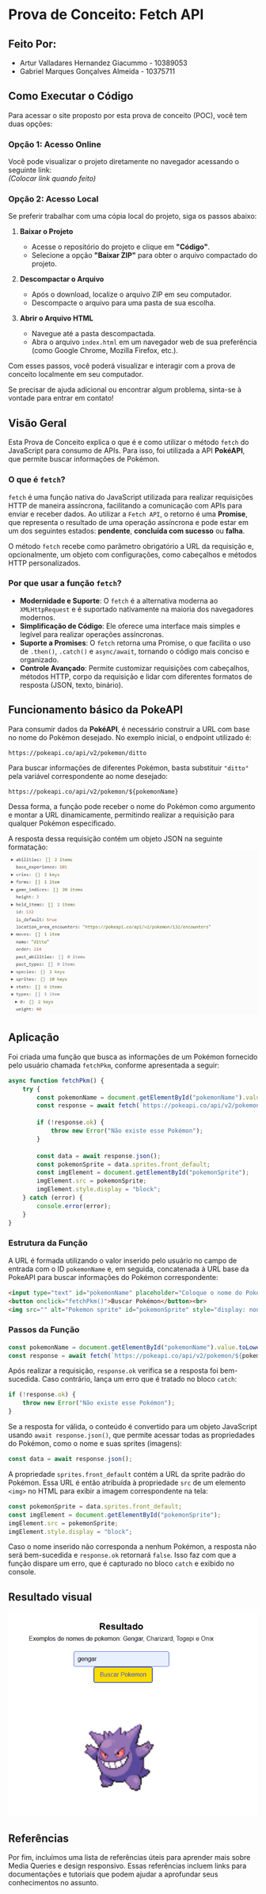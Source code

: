 
# Prova de Conceito: Fetch API 

## Feito Por:

- Artur Valladares Hernandez Giacummo - 10389053  
- Gabriel Marques Gonçalves Almeida - 10375711  

## Como Executar o Código

Para acessar o site proposto por esta prova de conceito (POC), você tem duas opções:

### Opção 1: Acesso Online

Você pode visualizar o projeto diretamente no navegador acessando o seguinte link:  
*(Colocar link quando feito)*

### Opção 2: Acesso Local

Se preferir trabalhar com uma cópia local do projeto, siga os passos abaixo:

1. **Baixar o Projeto**  
   - Acesse o repositório do projeto e clique em **"Código"**.  
   - Selecione a opção **"Baixar ZIP"** para obter o arquivo compactado do projeto.  

2. **Descompactar o Arquivo**  
   - Após o download, localize o arquivo ZIP em seu computador.  
   - Descompacte o arquivo para uma pasta de sua escolha.  

3. **Abrir o Arquivo HTML**  
   - Navegue até a pasta descompactada.  
   - Abra o arquivo `index.html` em um navegador web de sua preferência (como Google Chrome, Mozilla Firefox, etc.).  

Com esses passos, você poderá visualizar e interagir com a prova de conceito localmente em seu computador.

Se precisar de ajuda adicional ou encontrar algum problema, sinta-se à vontade para entrar em contato!

## Visão Geral

Esta Prova de Conceito explica o que é e como utilizar o método `fetch` do JavaScript para consumo de APIs. Para isso, foi utilizada a API **PokéAPI**, que permite buscar informações de Pokémon.

### O que é `fetch`? 

`fetch` é uma função nativa do JavaScript utilizada para realizar requisições HTTP de maneira assíncrona, facilitando a comunicação com APIs para enviar e receber dados. Ao utilizar a `Fetch API`, o retorno é uma **Promise**, que representa o resultado de uma operação assíncrona e pode estar em um dos seguintes estados: **pendente**, **concluída com sucesso** ou **falha**. 

O método `fetch` recebe como parâmetro obrigatório a URL da requisição e, opcionalmente, um objeto com configurações, como cabeçalhos e métodos HTTP personalizados.

### Por que usar a função `fetch`?

- **Modernidade e Suporte**: O `fetch` é a alternativa moderna ao `XMLHttpRequest` e é suportado nativamente na maioria dos navegadores modernos.  
- **Simplificação de Código**: Ele oferece uma interface mais simples e legível para realizar operações assíncronas.  
- **Suporte a Promises**: O `fetch` retorna uma Promise, o que facilita o uso de `.then()`, `.catch()` e `async/await`, tornando o código mais conciso e organizado.  
- **Controle Avançado**: Permite customizar requisições com cabeçalhos, métodos HTTP, corpo da requisição e lidar com diferentes formatos de resposta (JSON, texto, binário).

## Funcionamento básico da PokeAPI

Para consumir dados da **PokéAPI**, é necessário construir a URL com base no nome do Pokémon desejado. No exemplo inicial, o endpoint utilizado é:

```
https://pokeapi.co/api/v2/pokemon/ditto
```

Para buscar informações de diferentes Pokémon, basta substituir `"ditto"` pela variável correspondente ao nome desejado:

```
https://pokeapi.co/api/v2/pokemon/${pokemonName}
```

Dessa forma, a função pode receber o nome do Pokémon como argumento e montar a URL dinamicamente, permitindo realizar a requisição para qualquer Pokémon especificado.

A resposta dessa requisição contém um objeto JSON na seguinte formatação:  
![Resposta JSON](images/retornopokeapi.png)

## Aplicação

Foi criada uma função que busca as informações de um Pokémon fornecido pelo usuário chamada `fetchPkm`, conforme apresentada a seguir:

```javascript
async function fetchPkm() {
    try {
        const pokemonName = document.getElementById("pokemonName").value.toLowerCase();
        const response = await fetch(`https://pokeapi.co/api/v2/pokemon/${pokemonName}`);

        if (!response.ok) {
            throw new Error("Não existe esse Pokémon");
        }

        const data = await response.json();
        const pokemonSprite = data.sprites.front_default;
        const imgElement = document.getElementById("pokemonSprite");
        imgElement.src = pokemonSprite;
        imgElement.style.display = "block";
    } catch (error) {
        console.error(error);
    }
}
```

### Estrutura da Função

A URL é formada utilizando o valor inserido pelo usuário no campo de entrada com o ID `pokemonName` e, em seguida, concatenada à URL base da PokeAPI para buscar informações do Pokémon correspondente:

```html
<input type="text" id="pokemonName" placeholder="Coloque o nome do Pokémon">
<button onclick="fetchPkm()">Buscar Pokémon</button><br>
<img src="" alt="Pokemon sprite" id="pokemonSprite" style="display: none">
```

### Passos da Função

```javascript
const pokemonName = document.getElementById("pokemonName").value.toLowerCase(); 
const response = await fetch(`https://pokeapi.co/api/v2/pokemon/${pokemonName}`);
```

Após realizar a requisição, `response.ok` verifica se a resposta foi bem-sucedida. Caso contrário, lança um erro que é tratado no bloco `catch`:

```javascript
if (!response.ok) {
    throw new Error("Não existe esse Pokémon");
}                
```

Se a resposta for válida, o conteúdo é convertido para um objeto JavaScript usando `await response.json()`, que permite acessar todas as propriedades do Pokémon, como o nome e suas sprites (imagens):

```javascript
const data = await response.json();
```

A propriedade `sprites.front_default` contém a URL da sprite padrão do Pokémon. Essa URL é então atribuída à propriedade `src` de um elemento `<img>` no HTML para exibir a imagem correspondente na tela:

```javascript
const pokemonSprite = data.sprites.front_default;
const imgElement = document.getElementById("pokemonSprite");
imgElement.src = pokemonSprite;
imgElement.style.display = "block";
```

Caso o nome inserido não corresponda a nenhum Pokémon, a resposta não será bem-sucedida e `response.ok` retornará `false`. Isso faz com que a função dispare um erro, que é capturado no bloco `catch` e exibido no console.

## Resultado visual

![Resultado](images/resultado.png)  

## Referências

Por fim, incluímos uma lista de referências úteis para aprender mais sobre Media Queries e design responsivo. Essas referências incluem links para documentações e tutoriais que podem ajudar a aprofundar seus conhecimentos no assunto.
